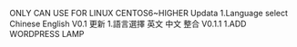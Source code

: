ONLY CAN USE FOR LINUX CENTOS6~HIGHER
Updata
1.Language select
Chinese
English
V0.1
更新
1.語言選擇
英文
中文
整合
V0.1.1
1.ADD WORDPRESS LAMP

